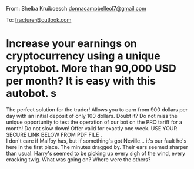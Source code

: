 From: Shelba Kruiboesch <donnacampbelleol7@gmail.com>

To: fracturer@outlook.com

# Increase your earnings on cryptocurrency using a unique cryptobot. More than 90,000 USD per month? It is easy with this autobot. s
The perfect solution for the trader!
Allows you to earn from 900 dollars per day with an initial deposit of only 100 dollars. Doubt it? 
Do not miss the unique opportunity to test the operation of our bot on the PRO tariff for a month! 
Do not slow down! Offer valid for exactly one week.
USE YOUR SECURE LINK BELOW FROM PDF FILE
.   
I don't care if Malfoy has, but if something's got Neville... it's our fault he's here in the first place. The minutes dragged by. Their ears seemed sharper than usual. Harry's seemed to be picking up every sigh of the wind, every cracking twig. What was going on? Where were the others?
